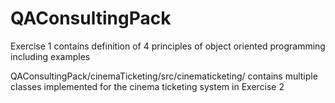 # QAConsultingPack


Exercise 1 contains definition of 4 principles of object oriented programming including examples



QAConsultingPack/cinemaTicketing/src/cinematicketing/ contains multiple classes implemented for the cinema ticketing system in Exercise 2
